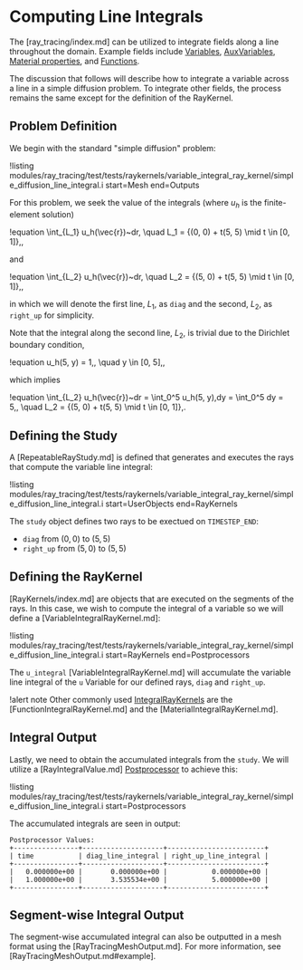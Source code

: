 # Computing Line Integrals

The [ray_tracing/index.md] can be utilized to integrate fields along a line throughout the domain. Example fields include [Variables](Variables/index.md), [AuxVariables](AuxVariables/index.md),
[Material properties](Materials/index.md), and [Functions](Functions/index.md).

The discussion that follows will describe how to integrate a variable across a line in a simple diffusion problem. To integrate other fields, the process remains the same except for the definition of the RayKernel.

## Problem Definition

We begin with the standard "simple diffusion" problem:

!listing modules/ray_tracing/test/tests/raykernels/variable_integral_ray_kernel/simple_diffusion_line_integral.i start=Mesh end=Outputs

For this problem, we seek the value of the integrals (where $u_h$ is the finite-element solution)

!equation
\int_{L_1} u_h(\vec{r})~dr, \quad L_1 = \{(0, 0) + t(5, 5) \mid t \in [0, 1]\}\,,

and

!equation
\int_{L_2} u_h(\vec{r})~dr, \quad L_2 = \{(5, 0) + t(5, 5) \mid t \in [0, 1]\}\,,

in which we will denote the first line, $L_1$, as `diag` and the second, $L_2$, as `right_up` for simplicity.

Note that the integral along the second line, $L_2$, is trivial due to the Dirichlet boundary condition,

!equation
u_h(5, y) = 1\,, \quad y \in [0, 5]\,,

which implies

!equation
\int_{L_2} u_h(\vec{r})~dr = \int_0^5 u_h(5, y)\,dy = \int_0^5 dy = 5\,, \quad L_2 = \{(5, 0) + t(5, 5) \mid t \in [0, 1]\}\,.

## Defining the Study

A [RepeatableRayStudy.md] is defined that generates and executes the rays that compute the variable line integral:

!listing modules/ray_tracing/test/tests/raykernels/variable_integral_ray_kernel/simple_diffusion_line_integral.i start=UserObjects end=RayKernels

The `study` object defines two rays to be exectued on `TIMESTEP_END`:

- `diag` from $(0, 0)$ to $(5, 5)$
- `right_up` from $(5, 0)$ to $(5, 5)$

## Defining the RayKernel

[RayKernels/index.md] are objects that are executed on the segments of the rays. In this case, we wish to compute the integral of a variable so we will define a [VariableIntegralRayKernel.md]:

!listing modules/ray_tracing/test/tests/raykernels/variable_integral_ray_kernel/simple_diffusion_line_integral.i start=RayKernels end=Postprocessors

The `u_integral` [VariableIntegralRayKernel.md] will accumulate the variable line integral of the `u` Variable for our defined rays, `diag` and `right_up`.

!alert note
Other commonly used [IntegralRayKernels](IntegralRayKernel.md) are the [FunctionIntegralRayKernel.md] and the [MaterialIntegralRayKernel.md].

## Integral Output

Lastly, we need to obtain the accumulated integrals from the `study`. We will utilize a [RayIntegralValue.md] [Postprocessor](Postprocessors/index.md) to achieve this:

!listing modules/ray_tracing/test/tests/raykernels/variable_integral_ray_kernel/simple_diffusion_line_integral.i start=Postprocessors

The accumulated integrals are seen in output:

```
Postprocessor Values:
+----------------+--------------------+------------------------+
| time           | diag_line_integral | right_up_line_integral |
+----------------+--------------------+------------------------+
|   0.000000e+00 |       0.000000e+00 |           0.000000e+00 |
|   1.000000e+00 |       3.535534e+00 |           5.000000e+00 |
+----------------+--------------------+------------------------+
```

## Segment-wise Integral Output

The segment-wise accumulated integral can also be outputted in a mesh format using the [RayTracingMeshOutput.md]. For more information, see [RayTracingMeshOutput.md#example].
